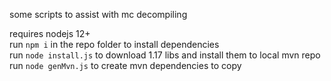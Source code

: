 some scripts to assist with mc decompiling

requires nodejs 12+<br>
run `npm i` in the repo folder to install dependencies<br>
run `node install.js` to download 1.17 libs and install them to local mvn repo<br>
run `node genMvn.js` to create mvn dependencies to copy<br>
